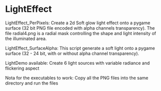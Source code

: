 # LightEffect

LightEffect_PerPixels: 
Create a 2d Soft glow light effect onto a pygame surface (32 bit PNG file encoded with alpha channels transparency). 
The file radial4.png is a radial mask controlling the shape and light intensity of the illuminated area.

LightEffect_SurfaceAlpha: 
This script generate a soft light onto a pygame surface (32 - 24 bit, with or without alpha channel transparency). 

LightDemo available:
Create 6 light sources with variable radiance and flickering  aspect

Nota for the executables to work:
Copy all the PNG files into the same directory and run the files

